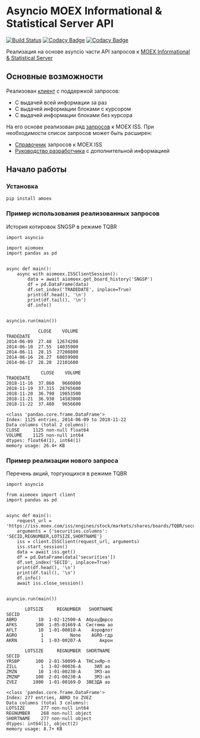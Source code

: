 # Asyncio MOEX Informational & Statistical Server API 

[![Build Status](https://travis-ci.org/WLM1ke/aiomoex.svg?branch=master)](https://travis-ci.org/WLM1ke/aiomoex)
[![Codacy Badge](https://api.codacy.com/project/badge/Coverage/363c10e1d85b404882326cf62b78f25c)](https://www.codacy.com/app/wlmike/aiomoex?utm_source=github.com&utm_medium=referral&utm_content=WLM1ke/aiomoex&utm_campaign=Badge_Coverage)
[![Codacy Badge](https://api.codacy.com/project/badge/Grade/363c10e1d85b404882326cf62b78f25c)](https://www.codacy.com/app/wlmike/aiomoex?utm_source=github.com&amp;utm_medium=referral&amp;utm_content=WLM1ke/aiomoex&amp;utm_campaign=Badge_Grade)

Реализация на основе asyncio части API запросов к [MOEX Informational & Statistical Server](https://iss.moex.com/)

## Основные возможности
Реализован [клиент](https://github.com/WLM1ke/aiomoex/blob/master/aiomoex/client.py) с поддержкой запросов:
- С выдачей всей информации за раз
- С выдачей информации блоками с курсором
- С выдачей информации блоками без курсора

На его основе реализован ряд [запросов](https://github.com/WLM1ke/aiomoex/blob/master/aiomoex/requests.py) к MOEX ISS.
При необходимости список запросов может быть расширен:
- [Справочник](https://iss.moex.com/iss/reference/) запросов к MOEX ISS
- [Руководство разработчика](https://fs.moex.com/files/6523) с дополнительной информацией

## Начало работы
### Установка 
```
pip install amoex
```

### Пример использования реализованных запросов
История котировок SNGSP в режиме TQBR
```
import asyncio

import aiomoex
import pandas as pd


async def main():
    async with aiomoex.ISSClientSession():
        data = await aiomoex.get_board_history('SNGSP')
        df = pd.DataFrame(data)
        df.set_index('TRADEDATE', inplace=True)
        print(df.head(), '\n')
        print(df.tail(), '\n')
        df.info()


asyncio.run(main())
```
```
            CLOSE    VOLUME
TRADEDATE                  
2014-06-09  27.48  12674200
2014-06-10  27.55  14035900
2014-06-11  28.15  27208800
2014-06-16  28.27  68059900
2014-06-17  28.20  22101600 

             CLOSE    VOLUME
TRADEDATE                   
2018-11-16  37.860   9660800
2018-11-19  37.315  28765600
2018-11-20  36.790  19853500
2018-11-21  36.930  14583000
2018-11-22  37.480   9656600 

<class 'pandas.core.frame.DataFrame'>
Index: 1125 entries, 2014-06-09 to 2018-11-22
Data columns (total 2 columns):
CLOSE     1125 non-null float64
VOLUME    1125 non-null int64
dtypes: float64(1), int64(1)
memory usage: 26.4+ KB
```
### Пример реализации нового запроса
Перечень акций, торгующихся в режиме TQBR
```
import asyncio

from aiomoex import client
import pandas as pd


async def main():
    request_url = 'https://iss.moex.com/iss/engines/stock/markets/shares/boards/TQBR/securities.json'
    arguments = {'securities.columns': 'SECID,REGNUMBER,LOTSIZE,SHORTNAME'}
    iss = client.ISSClient(request_url, arguments)
    iss.start_session()
    data = await iss.get()
    df = pd.DataFrame(data['securities'])
    df.set_index('SECID', inplace=True)
    print(df.head(), '\n')
    print(df.tail(), '\n')
    df.info()
    await iss.close_session()


asyncio.run(main())
```
```
       LOTSIZE     REGNUMBER   SHORTNAME
SECID                                   
ABRD        10  1-02-12500-A  АбрауДюрсо
AFKS       100  1-05-01669-A  Система ао
AFLT        10  1-01-00010-A    Аэрофлот
AGRO         1          None    AGRO-гдр
AKRN         1  1-03-00207-A       Акрон 

       LOTSIZE     REGNUMBER  SHORTNAME
SECID                                  
YRSBP      100  2-01-50099-A  ТНСэнЯр-п
ZILL         1  1-02-00036-A     ЗИЛ ао
ZMZN        10  1-01-00230-A     ЗМЗ-ао
ZMZNP      100  2-01-00230-A     ЗМЗ-ап
ZVEZ      1000  1-01-00169-D  ЗВЕЗДА ао 

<class 'pandas.core.frame.DataFrame'>
Index: 277 entries, ABRD to ZVEZ
Data columns (total 3 columns):
LOTSIZE      277 non-null int64
REGNUMBER    268 non-null object
SHORTNAME    277 non-null object
dtypes: int64(1), object(2)
memory usage: 8.7+ KB
```

